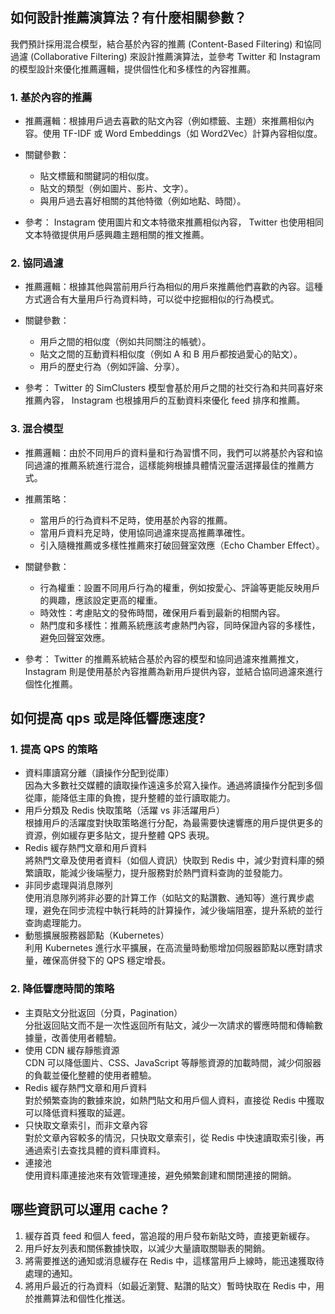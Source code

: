 ## 如何設計推薦演算法？有什麼相關參數？

我們預計採用混合模型，結合基於內容的推薦 (Content-Based Filtering) 和協同過濾 (Collaborative Filtering) 來設計推薦演算法，並參考 Twitter 和 Instagram 的模型設計來優化推薦邏輯，提供個性化和多樣性的內容推薦。

### 1. 基於內容的推薦

-   推薦邏輯：根據用戶過去喜歡的貼文內容（例如標籤、主題）來推薦相似內容。使用 TF-IDF 或 Word Embeddings（如 Word2Vec）計算內容相似度。

-   關鍵參數：

    -   貼文標籤和關鍵詞的相似度。
    -   貼文的類型（例如圖片、影片、文字）。
    -   與用戶過去喜好相關的其他特徵（例如地點、時間）。

-   參考： Instagram 使用圖片和文本特徵來推薦相似內容， Twitter 也使用相同文本特徵提供用戶感興趣主題相關的推文推薦。

### 2. 協同過濾

-   推薦邏輯：根據其他與當前用戶行為相似的用戶來推薦他們喜歡的內容。這種方式適合有大量用戶行為資料時，可以從中挖掘相似的行為模式。

-   關鍵參數：

    -   用戶之間的相似度（例如共同關注的帳號）。
    -   貼文之間的互動資料相似度（例如 A 和 B 用戶都按過愛心的貼文）。
    -   用戶的歷史行為（例如評論、分享）。

-   參考： Twitter 的 SimClusters 模型會基於用戶之間的社交行為和共同喜好來推薦內容， Instagram 也根據用戶的互動資料來優化 feed 排序和推薦。

### 3. 混合模型

-   推薦邏輯：由於不同用戶的資料量和行為習慣不同，我們可以將基於內容和協同過濾的推薦系統進行混合，這樣能夠根據具體情況靈活選擇最佳的推薦方式。

-   推薦策略：

    -   當用戶的行為資料不足時，使用基於內容的推薦。
    -   當用戶資料充足時，使用協同過濾來提高推薦準確性。
    -   引入隨機推薦或多樣性推薦來打破回聲室效應（Echo Chamber Effect）。

-   關鍵參數：

    -   行為權重：設置不同用戶行為的權重，例如按愛心、評論等更能反映用戶的興趣，應該設定更高的權重。
    -   時效性：考慮貼文的發佈時間，確保用戶看到最新的相關內容。
    -   熱門度和多樣性：推薦系統應該考慮熱門內容，同時保證內容的多樣性，避免回聲室效應。

-   參考： Twitter 的推薦系統結合基於內容的模型和協同過濾來推薦推文， Instagram 則是使用基於內容推薦為新用戶提供內容，並結合協同過濾來進行個性化推薦。

## 如何提高 qps 或是降低響應速度?

### 1. 提高 QPS 的策略

-   資料庫讀寫分離（讀操作分配到從庫）\
    因為大多數社交媒體的讀取操作遠遠多於寫入操作。通過將讀操作分配到多個從庫，能降低主庫的負擔，提升整體的並行讀取能力。
-   用戶分類及 Redis 快取策略（活躍 vs 非活躍用戶）\
    根據用戶的活躍度對快取策略進行分配，為最需要快速響應的用戶提供更多的資源，例如緩存更多貼文，提升整體 QPS 表現。
-   Redis 緩存熱門文章和用戶資料 \
    將熱門文章及使用者資料（如個人資訊）快取到 Redis 中，減少對資料庫的頻繁讀取，能減少後端壓力，提升服務對於熱門資料查詢的並發能力。
-   非同步處理與消息隊列 \
    使用消息隊列將非必要的計算工作（如貼文的點讚數、通知等）進行異步處理，避免在同步流程中執行耗時的計算操作，減少後端阻塞，提升系統的並行查詢處理能力。
-   動態擴展服務器節點（Kubernetes）\
    利用 Kubernetes 進行水平擴展，在高流量時動態增加伺服器節點以應對請求量，確保高併發下的 QPS 穩定增長。

### 2. 降低響應時間的策略

-   主頁貼文分批返回（分頁，Pagination）\
    分批返回貼文而不是一次性返回所有貼文，減少一次請求的響應時間和傳輸數據量，改善使用者體驗。
-   使用 CDN 緩存靜態資源 \
    CDN 可以降低圖片、CSS、JavaScript 等靜態資源的加載時間，減少伺服器的負載並優化整體的使用者體驗。
-   Redis 緩存熱門文章和用戶資料 \
    對於頻繁查詢的數據來說，如熱門貼文和用戶個人資料，直接從 Redis 中獲取可以降低資料獲取的延遲。
-   只快取文章索引，而非文章內容 \
    對於文章內容較多的情況，只快取文章索引，從 Redis 中快速讀取索引後，再通過索引去查找具體的資料庫資料。
-   連接池 \
    使用資料庫連接池來有效管理連接，避免頻繁創建和關閉連接的開銷。

## 哪些資訊可以運用 cache ?

1. 緩存首頁 feed 和個人 feed，當追蹤的用戶發布新貼文時，直接更新緩存。
2. 用戶好友列表和關係數據快取，以減少大量讀取關聯表的開銷。
3. 將需要推送的通知或消息緩存在 Redis 中，這樣當用戶上線時，能迅速獲取待處理的通知。
4. 將用戶最近的行為資料（如最近瀏覽、點讚的貼文）暫時快取在 Redis 中，用於推薦算法和個性化推送。
